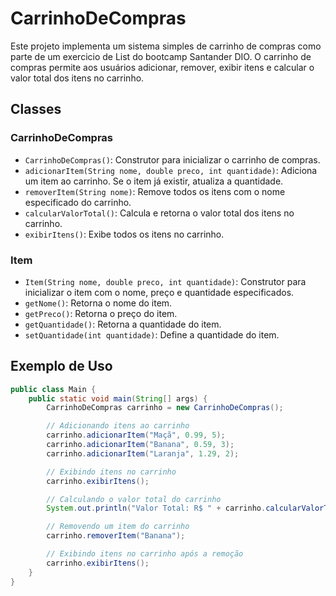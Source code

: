 # CarrinhoDeCompras

Este projeto implementa um sistema simples de carrinho de compras como parte de um exercicio de List do bootcamp Santander DIO. O carrinho de compras permite aos usuários adicionar, remover, exibir itens e calcular o valor total dos itens no carrinho.

## Classes

### CarrinhoDeCompras

- `CarrinhoDeCompras()`: Construtor para inicializar o carrinho de compras.
- `adicionarItem(String nome, double preco, int quantidade)`: Adiciona um item ao carrinho. Se o item já existir, atualiza a quantidade.
- `removerItem(String nome)`: Remove todos os itens com o nome especificado do carrinho.
- `calcularValorTotal()`: Calcula e retorna o valor total dos itens no carrinho.
- `exibirItens()`: Exibe todos os itens no carrinho.

### Item

- `Item(String nome, double preco, int quantidade)`: Construtor para inicializar o item com o nome, preço e quantidade especificados.
- `getNome()`: Retorna o nome do item.
- `getPreco()`: Retorna o preço do item.
- `getQuantidade()`: Retorna a quantidade do item.
- `setQuantidade(int quantidade)`: Define a quantidade do item.

## Exemplo de Uso

```java
public class Main {
    public static void main(String[] args) {
        CarrinhoDeCompras carrinho = new CarrinhoDeCompras();

        // Adicionando itens ao carrinho
        carrinho.adicionarItem("Maçã", 0.99, 5);
        carrinho.adicionarItem("Banana", 0.59, 3);
        carrinho.adicionarItem("Laranja", 1.29, 2);

        // Exibindo itens no carrinho
        carrinho.exibirItens();

        // Calculando o valor total do carrinho
        System.out.println("Valor Total: R$ " + carrinho.calcularValorTotal());

        // Removendo um item do carrinho
        carrinho.removerItem("Banana");

        // Exibindo itens no carrinho após a remoção
        carrinho.exibirItens();
    }
}
